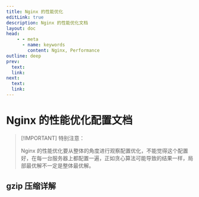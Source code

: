```yaml
---
title: Nginx 的性能优化
editLink: true
description: Nginx 的性能优化文档
layout: doc
head:
    - - meta
      - name: keywords
        content: Nginx, Performance
outline: deep
prev:
  text:
  link:
next:
  text:
  link:
---
```


# Nginx 的性能优化配置文档

> [!IMPORTANT] 特别注意：
> 
> Nginx 的性能优化要从整体的角度进行观察配置优化，不能觉得这个配置好，在每一台服务器上都配置一遍，正如贪心算法可能导致的结果一样，局部最优解不一定是整体最优解。

## gzip 压缩详解